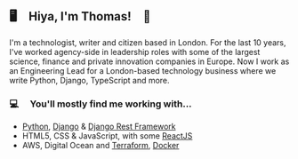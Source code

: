 ## 🖥️ Hiya, I'm Thomas! 🎉

I'm a technologist, writer and citizen based in London. For the last 10 years, I've worked agency-side in leadership roles with some of the largest science, finance and private innovation companies in Europe. Now I work as an Engineering Lead for a London-based technology business where we write Python, Django, TypeScript and more.

### 💻  You'll mostly find me working with...

* [Python][], [Django][] & [Django Rest Framework][]
* HTML5, CSS & JavaScript, with some [ReactJS][]
* AWS, Digital Ocean and [Terraform][], [Docker][]

[Miniterm]: https://github.com/thmsrmbld/miniterm/
[Git]:https://git-scm.com/
[Docker]: https://www.docker.com/
[Django]: https://www.djangoproject.com/
[Django REST Framework]: https://www.django-rest-framework.org/
[Python]: https://www.python.org/
[ReactJS]: https://reactjs.org/
[Terraform]: https://www.terraform.io/
